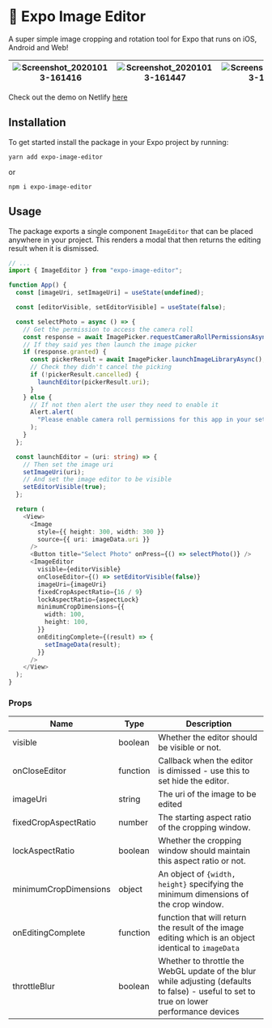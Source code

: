 # 🌁 Expo Image Editor

A super simple image cropping and rotation tool for Expo that runs on iOS, Android and Web!

| ![Screenshot_20201013-161416](https://user-images.githubusercontent.com/31568400/95880744-c0ac9980-0d6f-11eb-8610-73d291f1013b.jpg) | ![Screenshot_20201013-161447](https://user-images.githubusercontent.com/31568400/95880752-c2765d00-0d6f-11eb-8345-ca7420fabf9b.jpg) | ![Screenshot_20201013-161347](https://user-images.githubusercontent.com/31568400/95880755-c30ef380-0d6f-11eb-9567-4eaf188a18d6.jpg) |
|-------------------------------------------------------------------------------------------------------------------------------------|-------------------------------------------------------------------------------------------------------------------------------------|-------------------------------------------------------------------------------------------------------------------------------------|

Check out the demo on Netlify <a href="https://expo-image-cropping.netlify.app/">here</a>

## Installation

To get started install the package in your Expo project by running:

```
yarn add expo-image-editor
```

or

```
npm i expo-image-editor
```

## Usage

The package exports a single component `ImageEditor` that can be placed anywhere in your project. This renders a modal that then returns the editing result when it is dismissed.

```typescript
// ...
import { ImageEditor } from "expo-image-editor";

function App() {
  const [imageUri, setImageUri] = useState(undefined);

  const [editorVisible, setEditorVisible] = useState(false);

  const selectPhoto = async () => {
    // Get the permission to access the camera roll
    const response = await ImagePicker.requestCameraRollPermissionsAsync();
    // If they said yes then launch the image picker
    if (response.granted) {
      const pickerResult = await ImagePicker.launchImageLibraryAsync();
      // Check they didn't cancel the picking
      if (!pickerResult.cancelled) {
        launchEditor(pickerResult.uri);
      }
    } else {
      // If not then alert the user they need to enable it
      Alert.alert(
        "Please enable camera roll permissions for this app in your settings."
      );
    }
  };

  const launchEditor = (uri: string) => {
    // Then set the image uri
    setImageUri(uri);
    // And set the image editor to be visible
    setEditorVisible(true);
  };

  return (
    <View>
      <Image
        style={{ height: 300, width: 300 }}
        source={{ uri: imageData.uri }}
      />
      <Button title="Select Photo" onPress={() => selectPhoto()} />
      <ImageEditor
        visible={editorVisible}
        onCloseEditor={() => setEditorVisible(false)}
        imageUri={imageUri}
        fixedCropAspectRatio={16 / 9}
        lockAspectRatio={aspectLock}
        minimumCropDimensions={{
          width: 100,
          height: 100,
        }}
        onEditingComplete={(result) => {
          setImageData(result);
        }}
      />
    </View>
  );
}
```

### Props

| Name                  | Type     | Description                                                                                                                               |
| --------------------- | -------- | ----------------------------------------------------------------------------------------------------------------------------------------- |
| visible               | boolean  | Whether the editor should be visible or not.                                                                                              |
| onCloseEditor         | function | Callback when the editor is dimissed - use this to set hide the editor.                                                                   |
| imageUri              | string   | The uri of the image to be edited                                                                                                         |
| fixedCropAspectRatio  | number   | The starting aspect ratio of the cropping window.                                                                                         |
| lockAspectRatio       | boolean  | Whether the cropping window should maintain this aspect ratio or not.                                                                     |
| minimumCropDimensions | object   | An object of `{width, height}` specifying the minimum dimensions of the crop window.                                                      |
| onEditingComplete     | function | function that will return the result of the image editing which is an object identical to `imageData`                                     |
| throttleBlur          | boolean  | Whether to throttle the WebGL update of the blur while adjusting (defaults to false) - useful to set to true on lower performance devices |
